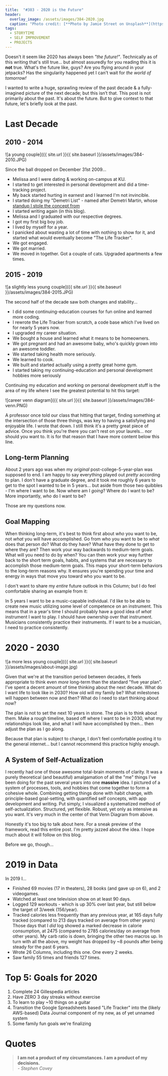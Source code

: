 ```yaml
---
title:  "#383 - 2020 is the Future"
header:
  overlay_image: /assets/images/384-2020.jpg
  caption: "Photo credit: [**Photo by Jamie Street on Unsplash**](https://unsplash.com/@jamie452?utm_source=unsplash&utm_medium=referral&utm_content=creditCopyText)"
tags:
  - STORYTIME
  - SELF IMPROVEMENT
  - PROJECTS
---
```


Doesn't it seem like 2020 has always been *"the future!"*. Technically as of this writing that's still true... but almost assuredly for you reading this it is **not** true. What's the future like, guys? Are you flying around in your jetpacks? Has the singularity happened yet I can't wait for *the world of tomorrow!*

I wanted to write a huge, sprawling review of the past decade & a fully-imagined picture of the next decade; but this isn’t that. This post is not primarily about the past. It's about the future. But to give context to that future, let's briefly look at the past.

# **Last Decade**

## **2010 - 2014**

![a young couple]({{ site.url }}{{ site.baseurl }}/assets/images/384-2010.JPG)

Since the ball dropped on December 31st 2009...

- Melissa and I were dating & working on-campus at KU.
- I started to get interested in personal development and did a time-tracking project.
- My back started hurting in earnest and I learned I'm not invincible.
- I started doing my "Demetri List" - named after Demetri Martin, whose [standup I stole the concept from](https://youtu.be/NzsEtafv-FA?list=PLB47E5A265F29A6CA&t=374)
- I started writing again (in this blog).
- Melissa and I graduated with our respective degrees.
- I got my first big boy job.
- I lived by myself for a year.
- I panicked about wasting a lot of time with nothing to show for it, and started what would eventually become "The Life Tracker".
- We got engaged.
- We got married.
- We moved in together. Got a couple of cats. Upgraded apartments a few times.

## **2015 - 2019**

![a slightly less young couple]({{ site.url }}{{ site.baseurl }}/assets/images/384-2015.JPG)

The second half of the decade saw both changes and stability...

- I did some continuing-education courses for fun online and learned more coding.
- I rewrote the Life Tracker from scratch, a code base which I've lived on for nearly 5 years now.
- I upgraded my career situation.
- We bought a house and learned what it means to be homeowners.
- We got pregnant and had an awesome baby, who's quickly grown into an awesome toddler.
- We started taking health more seriously.
- We learned to cook.
- We built and started actually using a pretty great home gym.
- I started taking my continuing-education and personal development hobbies more seriously

Continuing my education and working on personal development stuff is the area of my life where I see the greatest potential to hit this target:

![career venn diagram]({{ site.url }}{{ site.baseurl }}/assets/images/384-venn.PNG)

A professor once told our class that hitting that target, finding something at the intersection of those three things, was key to having a satisfying and enjoyable life. I wrote that down. I still think it's a pretty great piece of advice. Once you think you're there you can't rest on your laurels... nor should you want to. It is for that reason that I have more content below this line.

## **Long-term Planning**

About 2 years ago was when my *original* post-college-5-year-plan was supposed to end. I am happy to say everything played out *pretty* according to plan. I don't have a graduate degree, and it took me roughly 6 years to get to the spot I wanted to be in 5 years... but aside from those two quibbles - I'm where I want to be. Now where am I *going*? Where do I want to be? More importantly, *who* do I want to be?

Those are my questions now.

## **Goal Mapping**

When thinking long-term, it's best to think first about *who* you want to be, not *what* you will have accomplished. Go from who you want to be to *what* does that person do? What do they have? What have they done to get to where they are? Then work your way backwards to medium-term goals. What will you need to do by when? You can then work your way further back to the short term goals, habits, and systems that are necessary to accomplish those medium-term goals. This maps your short-term behaviors to the long-term reasons why. It ensures you're spending your time and energy in ways that move you toward who you want to be.

I don't want to share my *entire* future outlook in this Column; but I do feel comfortable sharing an example from it:

In 5 years I want to be a music-capable individual. I'd like to be able to create new music utilizing some level of competence on an instrument. This means that in a year's time I should probably have a good idea of *what* instrument I want to play. I should have ownership over that instrument. Musicians consistently practice their instruments. If I want to be a musician, I need to practice consistently.  

# **2020 - 2030**

![a more less young couple]({{ site.url }}{{ site.baseurl }}/assets/images/about-image.jpg)

Given that we're at the transition period between decades, it feels appropriate to think even *more* long-term than the standard "five year plan". I've spent a decent amount of time thinking about the next decade. What do I want life to look like in 2030? How old will my family be? What milestones will happen between now and then? What do I need to start thinking about now? 

The plan is not to set the next 10 years in stone. The plan is to think about them. Make a rough timeline, based off where I want to be in 2030, what my relationships look like, and what I will have accomplished by then... then adjust the plan as I go along. 

Because that plan is subject to change, I don't feel comfortable posting it to the general internet... but I cannot recommend this practice highly enough.

## **A System of Self-Actualization**

I recently had one of those awesome total-brain moments of clarity. It was a purely theoretical (and beautiful) amalgamation of all the "me" things I've been doing for the past several years into one **massive** idea. I pictured of a system of processes, tools, and hobbies that come together to form a cohesive whole. Combining getting things done with habit change, with principle-based goal-setting, with quantified self concepts, with app development and writing. Put simply, I visualized a systematized method of self-actualization. Structured, yet flexible. Robust, yet only as intensive as you want. It's very much in the center of that Venn Diagram from above.

Honestly it's too big to talk about here. For a sneak preview of the framework, read this entire post. I'm pretty jazzed about the idea. I hope much about it will follow on this blog.

Before we go, though...

# **2019 in Data**

In 2019 I...

- Finished 69 movies (17 in theaters), 28 books (and gave up on 6), and 2 videogames.
- Watched at least one television show on at least 90 days.
- Logged 129 workouts - which is up 30% over last year, but still below the target of 3/week (156/year).
- Tracked calories less frequently than any previous year, at 165 days fully tracked (compared to 213 days tracked on average from other years) Those days that I *did* log showed a marked decrease in calorie consumption, at 2475 (compared to 2785 calories/day on average from other years). My carb ratio is down, bringing the other two macros up. In turn with all the above, my weight has dropped by ~8 pounds after being steady for the past 6 years.
- Wrote 26 Columns, including this one. One every 2 weeks.
- Saw family 55 times and friends 127 times.

# **Top 5: Goals for 2020**

1. Complete 24 Gillespedia articles
2. Have ZERO 3 day streaks without exercise
3. To learn to play ~10 things on a guitar
4. Transition the Google Spreadsheets based "Life Tracker" into the (likely AWS-based) Data Journal component of my new, as of yet unnamed system
5. Some family fun goals we're finalizing

# Quotes  
> **I am not a product of my circumstances. I am a product of my decisions.**  
> *- Stephen Covey*